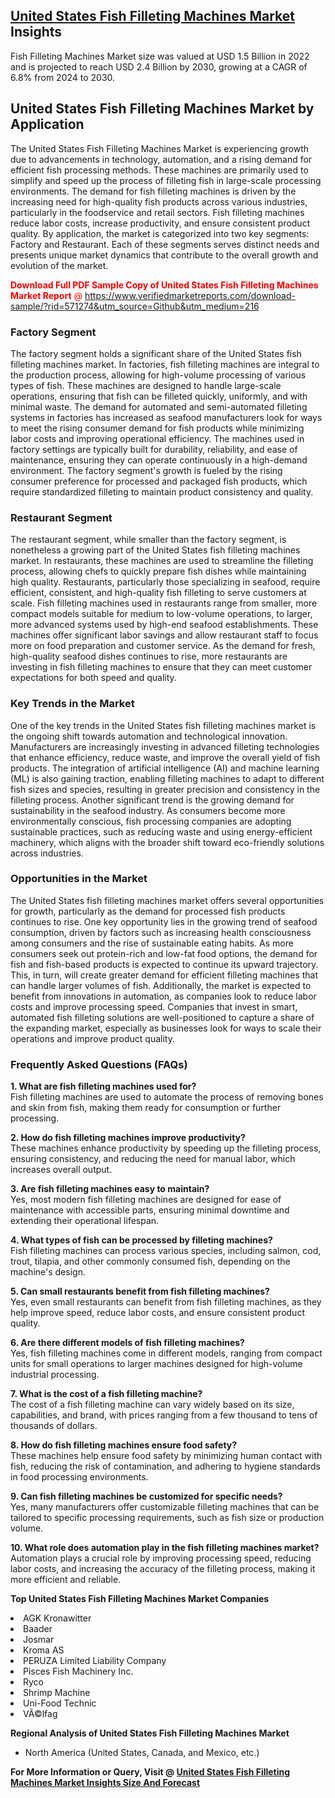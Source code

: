 <h2><a href="https://www.verifiedmarketreports.com/download-sample/?rid=571274&amp;utm_source=Github&amp;utm_medium=216" target="_blank">United States Fish Filleting Machines Market</a> Insights</h2><p>Fish Filleting Machines Market size was valued at USD 1.5 Billion in 2022 and is projected to reach USD 2.4 Billion by 2030, growing at a CAGR of 6.8% from 2024 to 2030.</p><p><h2>United States Fish Filleting Machines Market by Application</h2><p>The United States Fish Filleting Machines Market is experiencing growth due to advancements in technology, automation, and a rising demand for efficient fish processing methods. These machines are primarily used to simplify and speed up the process of filleting fish in large-scale processing environments. The demand for fish filleting machines is driven by the increasing need for high-quality fish products across various industries, particularly in the foodservice and retail sectors. Fish filleting machines reduce labor costs, increase productivity, and ensure consistent product quality. By application, the market is categorized into two key segments: Factory and Restaurant. Each of these segments serves distinct needs and presents unique market dynamics that contribute to the overall growth and evolution of the market.<p><span class=""><span style="color: #ff0000;"><strong>Download Full PDF Sample Copy of United States Fish Filleting Machines Market Report</strong> @ </span><a href="https://www.verifiedmarketreports.com/download-sample/?rid=571274&amp;utm_source=Github&amp;utm_medium=216" target="_blank">https://www.verifiedmarketreports.com/download-sample/?rid=571274&amp;utm_source=Github&amp;utm_medium=216</a></span></p></p><h3>Factory Segment</h3><p>The factory segment holds a significant share of the United States fish filleting machines market. In factories, fish filleting machines are integral to the production process, allowing for high-volume processing of various types of fish. These machines are designed to handle large-scale operations, ensuring that fish can be filleted quickly, uniformly, and with minimal waste. The demand for automated and semi-automated filleting systems in factories has increased as seafood manufacturers look for ways to meet the rising consumer demand for fish products while minimizing labor costs and improving operational efficiency. The machines used in factory settings are typically built for durability, reliability, and ease of maintenance, ensuring they can operate continuously in a high-demand environment. The factory segment's growth is fueled by the rising consumer preference for processed and packaged fish products, which require standardized filleting to maintain product consistency and quality.<h3>Restaurant Segment</h3><p>The restaurant segment, while smaller than the factory segment, is nonetheless a growing part of the United States fish filleting machines market. In restaurants, these machines are used to streamline the filleting process, allowing chefs to quickly prepare fish dishes while maintaining high quality. Restaurants, particularly those specializing in seafood, require efficient, consistent, and high-quality fish filleting to serve customers at scale. Fish filleting machines used in restaurants range from smaller, more compact models suitable for medium to low-volume operations, to larger, more advanced systems used by high-end seafood establishments. These machines offer significant labor savings and allow restaurant staff to focus more on food preparation and customer service. As the demand for fresh, high-quality seafood dishes continues to rise, more restaurants are investing in fish filleting machines to ensure that they can meet customer expectations for both speed and quality.<h3>Key Trends in the Market</h3><p>One of the key trends in the United States fish filleting machines market is the ongoing shift towards automation and technological innovation. Manufacturers are increasingly investing in advanced filleting technologies that enhance efficiency, reduce waste, and improve the overall yield of fish products. The integration of artificial intelligence (AI) and machine learning (ML) is also gaining traction, enabling filleting machines to adapt to different fish sizes and species, resulting in greater precision and consistency in the filleting process. Another significant trend is the growing demand for sustainability in the seafood industry. As consumers become more environmentally conscious, fish processing companies are adopting sustainable practices, such as reducing waste and using energy-efficient machinery, which aligns with the broader shift toward eco-friendly solutions across industries.<h3>Opportunities in the Market</h3><p>The United States fish filleting machines market offers several opportunities for growth, particularly as the demand for processed fish products continues to rise. One key opportunity lies in the growing trend of seafood consumption, driven by factors such as increasing health consciousness among consumers and the rise of sustainable eating habits. As more consumers seek out protein-rich and low-fat food options, the demand for fish and fish-based products is expected to continue its upward trajectory. This, in turn, will create greater demand for efficient filleting machines that can handle larger volumes of fish. Additionally, the market is expected to benefit from innovations in automation, as companies look to reduce labor costs and improve processing speed. Companies that invest in smart, automated fish filleting solutions are well-positioned to capture a share of the expanding market, especially as businesses look for ways to scale their operations and improve product quality.<h3>Frequently Asked Questions (FAQs)</h3><p><strong>1. What are fish filleting machines used for?</strong><br> Fish filleting machines are used to automate the process of removing bones and skin from fish, making them ready for consumption or further processing.</p><p><strong>2. How do fish filleting machines improve productivity?</strong><br> These machines enhance productivity by speeding up the filleting process, ensuring consistency, and reducing the need for manual labor, which increases overall output.</p><p><strong>3. Are fish filleting machines easy to maintain?</strong><br> Yes, most modern fish filleting machines are designed for ease of maintenance with accessible parts, ensuring minimal downtime and extending their operational lifespan.</p><p><strong>4. What types of fish can be processed by filleting machines?</strong><br> Fish filleting machines can process various species, including salmon, cod, trout, tilapia, and other commonly consumed fish, depending on the machine's design.</p><p><strong>5. Can small restaurants benefit from fish filleting machines?</strong><br> Yes, even small restaurants can benefit from fish filleting machines, as they help improve speed, reduce labor costs, and ensure consistent product quality.</p><p><strong>6. Are there different models of fish filleting machines?</strong><br> Yes, fish filleting machines come in different models, ranging from compact units for small operations to larger machines designed for high-volume industrial processing.</p><p><strong>7. What is the cost of a fish filleting machine?</strong><br> The cost of a fish filleting machine can vary widely based on its size, capabilities, and brand, with prices ranging from a few thousand to tens of thousands of dollars.</p><p><strong>8. How do fish filleting machines ensure food safety?</strong><br> These machines help ensure food safety by minimizing human contact with fish, reducing the risk of contamination, and adhering to hygiene standards in food processing environments.</p><p><strong>9. Can fish filleting machines be customized for specific needs?</strong><br> Yes, many manufacturers offer customizable filleting machines that can be tailored to specific processing requirements, such as fish size or production volume.</p><p><strong>10. What role does automation play in the fish filleting machines market?</strong><br> Automation plays a crucial role by improving processing speed, reducing labor costs, and increasing the accuracy of the filleting process, making it more efficient and reliable.</p></p><p><strong>Top United States Fish Filleting Machines Market Companies</strong></p><div data-test-id=""><p><li>AGK Kronawitter</li><li> Baader</li><li> Josmar</li><li> Kroma AS</li><li> PERUZA Limited Liability Company</li><li> Pisces Fish Machinery Inc.</li><li> Ryco</li><li> Shrimp Machine</li><li> Uni-Food Technic</li><li> VÃ©lfag</li></p><div><strong>Regional Analysis of&nbsp;United States Fish Filleting Machines Market</strong></div><ul><li dir="ltr"><p dir="ltr">North America&nbsp;(United States, Canada, and Mexico, etc.)</p></li></ul><p><strong>For More Information or Query, Visit @&nbsp;</strong><strong><a href="https://www.verifiedmarketreports.com/product/fish-filleting-machines-market/?utm_source=Github&amp;utm_medium=216" target="_blank">United States Fish Filleting Machines Market Insights Size And Forecast</a></strong></p></div>
